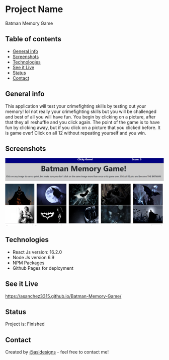 
# Project Name
Batman Memory Game

## Table of contents
* [General info](#general-info)
* [Screenshots](#screenshots)
* [Technologies](#technologies)
* [See it Live](#see-it-live)
* [Status](#status)
* [Contact](#contact)

## General info
This application will test your crimefighting skills by testing out your memory! lol not really your crimefighting skills but you will be challenged and best of all you will have fun. You begin by clicking on a picture, after that they all reshuffle and you click again. The point of the game is to have fun by clicking away, but if you click on a picture that you clicked before. It is game over! Click on all 12 without repeating yourself and you win.

## Screenshots
![Example screenshot](./img/Batman.png)

## Technologies
*  React Js version: 16.2.0
* Node Js version 6.9
* NPM Packages 
* Github Pages for deployment 


## See it Live
https://asanchez3315.github.io/Batman-Memory-Game/ 


## Status
Project is: Finished

## Contact
Created by [@asldesigns](https://portfolio.aslwebdesign.net) - feel free to contact me!


